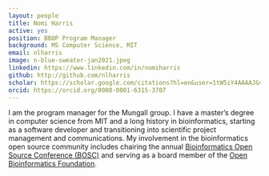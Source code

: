 ```yaml
---
layout: people
title: Nomi Harris
active: yes
position: BBOP Program Manager 
background: MS Computer Science, MIT
email: nlharris
image: n-blue-sweater-jan2021.jpeg
linkedin: https://www.linkedin.com/in/nomiharris
github: http://github.com/nlharris
scholar: https://scholar.google.com/citations?hl=en&user=1tW5iY4AAAAJ&view_op=list_works&sortby=pubdate
orcid: https://orcid.org/0000-0001-6315-3707
---
```

I am the program manager for the Mungall group. I have a master’s degree in computer science from MIT and a long history in bioinformatics, starting as a software developer and transitioning into scientific project management and communications. My involvement in the bioinformatics open source community includes chairing the annual [Bioinformatics Open Source Conference (BOSC)](https://www.open-bio.org/events/bosc/) and serving as a board member of the [Open Bioinformatics Foundation](https://www.open-bio.org/).
